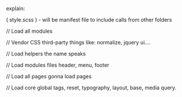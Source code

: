 explain:

( style.scss ) - will be manifest file to include calls from other folders


// Load all modules

// Vendor CSS
third-party things
like: normalize, jquery ui....


// Load helpers
the name speaks

// Load modules files
header, menu, footer


// Load all pages
gonna load pages

// Load core
global tags, reset, typography, layout, base, media query.
